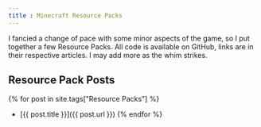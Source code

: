 ```yaml
---
title : Minecraft Resource Packs
---
```


I fancied a change of pace with some minor aspects of the game, so I put together a few Resource Packs. All code is available on GitHub, links are in their respective articles. I may add more as the whim strikes.

## Resource Pack Posts
{% for post in site.tags["Resource Packs"] %}
 * [{{ post.title }}]({{ post.url }}) {% endfor %}

